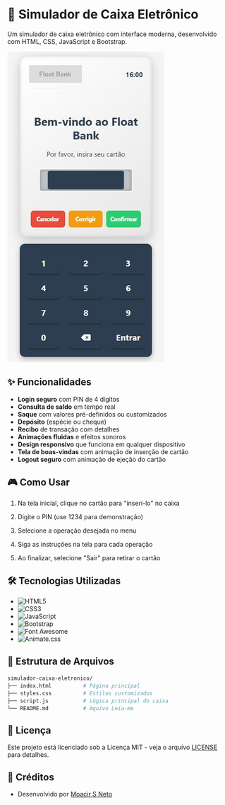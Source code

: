 # 🏦 Simulador de Caixa Eletrônico 

Um simulador de caixa eletrônico com interface moderna, desenvolvido com HTML, CSS, JavaScript e Bootstrap.

![Screenshot do Caixa Eletrônico](https://github.com/moaaskt/FloatBank/blob/main/CapaFloat.jpg)


## ✨ Funcionalidades

- **Login seguro** com PIN de 4 dígitos
- **Consulta de saldo** em tempo real
- **Saque** com valores pré-definidos ou customizados
- **Depósito** (espécie ou cheque)
- **Recibo** de transação com detalhes
- **Animações fluidas** e efeitos sonoros
- **Design responsivo** que funciona em qualquer dispositivo
- **Tela de boas-vindas** com animação de inserção de cartão
- **Logout seguro** com animação de ejeção do cartão

## 🎮 Como Usar

1. Na tela inicial, clique no cartão para "inserí-lo" no caixa

2. Digite o PIN (use 1234 para demonstração)

3. Selecione a operação desejada no menu

4. Siga as instruções na tela para cada operação

5. Ao finalizar, selecione "Sair" para retirar o cartão


## 🛠️ Tecnologias Utilizadas

- ![HTML5](https://img.shields.io/badge/-HTML5-E34F26?logo=html5&logoColor=white)
- ![CSS3](https://img.shields.io/badge/-CSS3-1572B6?logo=css3&logoColor=white)
- ![JavaScript](https://img.shields.io/badge/-JavaScript-F7DF1E?logo=javascript&logoColor=black)
- ![Bootstrap](https://img.shields.io/badge/-Bootstrap-7952B3?logo=bootstrap&logoColor=white)
- ![Font Awesome](https://img.shields.io/badge/-Font_Awesome-528DD7?logo=font-awesome&logoColor=white)
- ![Animate.css](https://img.shields.io/badge/-Animate.css-FFC107?logo=animate.css&logoColor=black)

## 📂 Estrutura de Arquivos

 ```bash
simulador-caixa-eletronico/
├── index.html          # Página principal
├── styles.css          # Estilos customizados
├── script.js           # Lógica principal do caixa
└── README.md           # Aquivo Leia-me
 ```

## 📝 Licença

Este projeto está licenciado sob a Licença MIT - veja o arquivo [LICENSE](LICENSE) para detalhes.

## 🙏 Créditos

- Desenvolvido por [Moacir S Neto](https://github.com/moaaskt)
